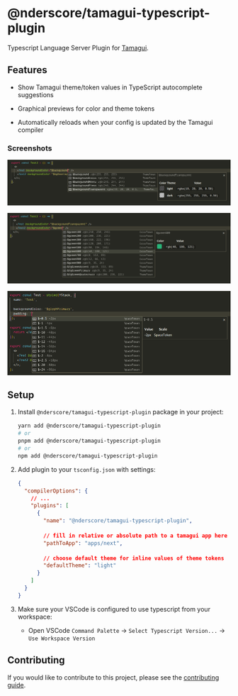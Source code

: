 # @nderscore/tamagui-typescript-plugin

Typescript Language Server Plugin for [Tamagui](https://tamagui.dev).

## Features

- Show Tamagui theme/token values in TypeScript autocomplete suggestions

- Graphical previews for color and theme tokens

- Automatically reloads when your config is updated by the Tamagui compiler

### Screenshots

![Theme Token Screenshot](./docs/screenshot_autocomplete_theme.png)

![Color Token Screenshot](./docs/screenshot_autocomplete_color.png)

![Space Token Screenshot](./docs/screenshot_autocomplete_space.png)

## Setup

1. Install `@nderscore/tamagui-typescript-plugin` package in your project:

   ```sh
   yarn add @nderscore/tamagui-typescript-plugin
   # or
   pnpm add @nderscore/tamagui-typescript-plugin
   # or
   npm add @nderscore/tamagui-typescript-plugin
   ```

1. Add plugin to your `tsconfig.json` with settings:

   ```json
   {
     "compilerOptions": {
       // ...
       "plugins": [
         {
           "name": "@nderscore/tamagui-typescript-plugin",

           // fill in relative or absolute path to a tamagui app here (parent folder of .tamagui)
           "pathToApp": "apps/next",

           // choose default theme for inline values of theme tokens
           "defaultTheme": "light"
         }
       ]
     }
   }
   ```

1. Make sure your VSCode is configured to use typescript from your workspace:

   - Open VSCode `Command Palette` -> `Select Typescript Version...` -> `Use Workspace Version`

## Contributing

If you would like to contribute to this project, please see the [contributing guide](./CONTRIBUTING.md).
